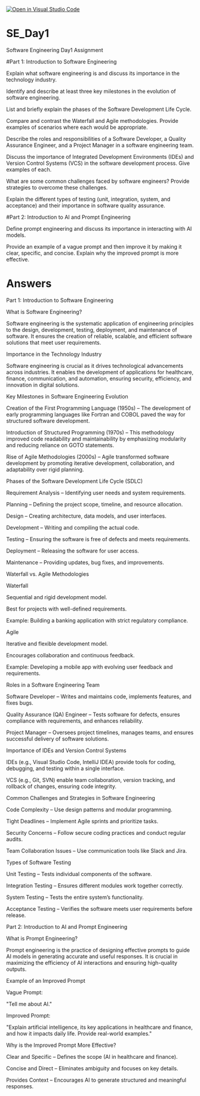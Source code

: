 [![Open in Visual Studio Code](https://classroom.github.com/assets/open-in-vscode-2e0aaae1b6195c2367325f4f02e2d04e9abb55f0b24a779b69b11b9e10269abc.svg)](https://classroom.github.com/online_ide?assignment_repo_id=18399822&assignment_repo_type=AssignmentRepo)

# SE_Day1

Software Engineering Day1 Assignment

#Part 1: Introduction to Software Engineering

Explain what software engineering is and discuss its importance in the technology industry.

Identify and describe at least three key milestones in the evolution of software engineering.

List and briefly explain the phases of the Software Development Life Cycle.

Compare and contrast the Waterfall and Agile methodologies. Provide examples of scenarios where each would be appropriate.

Describe the roles and responsibilities of a Software Developer, a Quality Assurance Engineer, and a Project Manager in a software engineering team.

Discuss the importance of Integrated Development Environments (IDEs) and Version Control Systems (VCS) in the software development process. Give examples of each.

What are some common challenges faced by software engineers? Provide strategies to overcome these challenges.

Explain the different types of testing (unit, integration, system, and acceptance) and their importance in software quality assurance.

#Part 2: Introduction to AI and Prompt Engineering

Define prompt engineering and discuss its importance in interacting with AI models.

Provide an example of a vague prompt and then improve it by making it clear, specific, and concise. Explain why the improved prompt is more effective.

# Answers

Part 1: Introduction to Software Engineering

What is Software Engineering?

Software engineering is the systematic application of engineering principles to the design, development, testing, deployment, and maintenance of software. It ensures the creation of reliable, scalable, and efficient software solutions that meet user requirements.

Importance in the Technology Industry

Software engineering is crucial as it drives technological advancements across industries. It enables the development of applications for healthcare, finance, communication, and automation, ensuring security, efficiency, and innovation in digital solutions.

Key Milestones in Software Engineering Evolution

Creation of the First Programming Language (1950s) – The development of early programming languages like Fortran and COBOL paved the way for structured software development.

Introduction of Structured Programming (1970s) – This methodology improved code readability and maintainability by emphasizing modularity and reducing reliance on GOTO statements.

Rise of Agile Methodologies (2000s) – Agile transformed software development by promoting iterative development, collaboration, and adaptability over rigid planning.

Phases of the Software Development Life Cycle (SDLC)

Requirement Analysis – Identifying user needs and system requirements.

Planning – Defining the project scope, timeline, and resource allocation.

Design – Creating architecture, data models, and user interfaces.

Development – Writing and compiling the actual code.

Testing – Ensuring the software is free of defects and meets requirements.

Deployment – Releasing the software for user access.

Maintenance – Providing updates, bug fixes, and improvements.

Waterfall vs. Agile Methodologies

Waterfall

Sequential and rigid development model.

Best for projects with well-defined requirements.

Example: Building a banking application with strict regulatory compliance.

Agile

Iterative and flexible development model.

Encourages collaboration and continuous feedback.

Example: Developing a mobile app with evolving user feedback and requirements.

Roles in a Software Engineering Team

Software Developer – Writes and maintains code, implements features, and fixes bugs.

Quality Assurance (QA) Engineer – Tests software for defects, ensures compliance with requirements, and enhances reliability.

Project Manager – Oversees project timelines, manages teams, and ensures successful delivery of software solutions.

Importance of IDEs and Version Control Systems

IDEs (e.g., Visual Studio Code, IntelliJ IDEA) provide tools for coding, debugging, and testing within a single interface.

VCS (e.g., Git, SVN) enable team collaboration, version tracking, and rollback of changes, ensuring code integrity.

Common Challenges and Strategies in Software Engineering

Code Complexity – Use design patterns and modular programming.

Tight Deadlines – Implement Agile sprints and prioritize tasks.

Security Concerns – Follow secure coding practices and conduct regular audits.

Team Collaboration Issues – Use communication tools like Slack and Jira.

Types of Software Testing

Unit Testing – Tests individual components of the software.

Integration Testing – Ensures different modules work together correctly.

System Testing – Tests the entire system’s functionality.

Acceptance Testing – Verifies the software meets user requirements before release.

Part 2: Introduction to AI and Prompt Engineering

What is Prompt Engineering?

Prompt engineering is the practice of designing effective prompts to guide AI models in generating accurate and useful responses. It is crucial in maximizing the efficiency of AI interactions and ensuring high-quality outputs.

Example of an Improved Prompt

Vague Prompt:

"Tell me about AI."

Improved Prompt:

"Explain artificial intelligence, its key applications in healthcare and finance, and how it impacts daily life. Provide real-world examples."

Why is the Improved Prompt More Effective?

Clear and Specific – Defines the scope (AI in healthcare and finance).

Concise and Direct – Eliminates ambiguity and focuses on key details.

Provides Context – Encourages AI to generate structured and meaningful responses.
